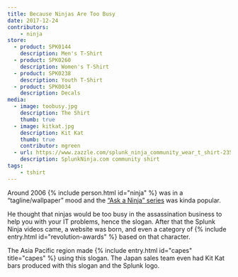 ```yaml
---
title: Because Ninjas Are Too Busy
date: 2017-12-24
contributors:
    - ninja
store:
  - product: SPK0144
    description: Men's T-Shirt
  - product: SPK0260
    description: Women's T-Shirt
  - product: SPK0238
    description: Youth T-Shirt
  - product: SPK0034
    description: Decals
media:
  - image: toobusy.jpg
    description: The Shirt
    thumb: true
  - image: kitkat.jpg
    description: Kit Kat
    thumb: true
    contributor: mgreen
  - url: https://www.zazzle.com/splunk_ninja_community_wear_t_shirt-235833815816699298
    description: SplunkNinja.com community shirt
tags: 
    - tshirt
---
```

Around 2006 {% include person.html id="ninja" %} was in a “tagline/wallpaper” mood and the [“Ask a Ninja” series](https://www.youtube.com/askaninja) was kinda popular.

He thought that ninjas would be too busy in the assassination business to help you with your IT problems, hence the slogan. After that the Splunk Ninja videos came, a website was born, and even a category of {% include entry.html id="revolution-awards" %} based on that character.

The Asia Pacific region made {% include entry.html id="capes" title="capes" %} using this slogan. The Japan sales team even had Kit Kat bars produced with this slogan and the Splunk logo.
